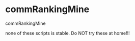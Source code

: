 commRankingMine
===============

commRankingMine

none of these scripts is stable. Do NOT try these at home!!!